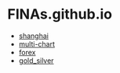 # FINAs.github.io

+ [shanghai](./shanghai.html)
+ [multi-chart](./investing.html)
+ [forex](./myfxbook.html)
+ [gold_silver](./gold_silver.html)

